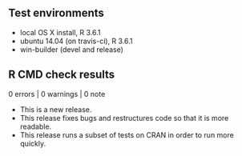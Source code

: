 ## Test environments
* local OS X install, R 3.6.1
* ubuntu 14.04 (on travis-ci), R 3.6.1
* win-builder (devel and release)

## R CMD check results

0 errors | 0 warnings | 0 note

* This is a new release.
* This release fixes bugs and restructures code so that it is more readable.
* This release runs a subset of tests on CRAN in order to run more quickly.
